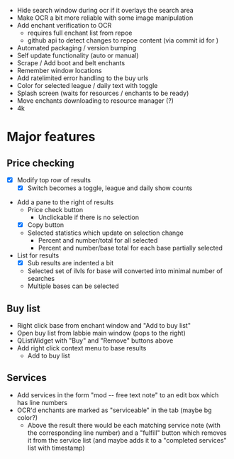 - Hide search window during ocr if it overlays the search area
- Make OCR a bit more reliable with some image manipulation
- Add enchant verification to OCR
  - requires full enchant list from repoe
  - github api to detect changes to repoe content (via commit id for )
- Automated packaging / version bumping
- Self update functionality (auto or manual)
- Scrape / Add boot and belt enchants
- Remember window locations
- Add ratelimited error handling to the buy urls
- Color for selected league / daily text with toggle
- Splash screen (waits for resources / enchants to be ready)
- Move enchants downloading to resource manager (?)
- 4k

# Major features
## Price checking
- [X] Modify top row of results
  - [X] Switch becomes a toggle, league and daily show counts
- Add a pane to the right of results
  - Price check button
    - Unclickable if there is no selection
  - [X] Copy button
  - Selected statistics which update on selection change
    - Percent and number/total for all selected
    - Percent and number/base total for each base partially selected
- List for results
  - [X] Sub results are indented a bit
  - Selected set of ilvls for base will converted into minimal number of searches
  - Multiple bases can be selected
## Buy list
- Right click base from enchant window and "Add to buy list"
- Open buy list from labbie main window (pops to the right)
- QListWidget with "Buy" and "Remove" buttons above
- Add right click context menu to base results
    - Add to buy list
## Services
- Add services in the form "mod -- free text note" to an edit box which has line numbers
- OCR'd enchants are marked as "serviceable" in the tab (maybe bg color?)
  - Above the result there would be each matching service note (with the corresponding line number) and a "fulfill" button which removes it from the service list (and maybe adds it to a "completed services" list with timestamp)